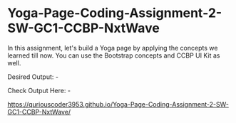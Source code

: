 # Yoga-Page-Coding-Assignment-2-SW-GC1-CCBP-NxtWave

In this assignment, let's build a Yoga page by applying the concepts we learned till now. You can use the Bootstrap concepts and CCBP UI Kit as well.


Desired Output: -





Check Output Here: -

https://quriouscoder3953.github.io/Yoga-Page-Coding-Assignment-2-SW-GC1-CCBP-NxtWave/
